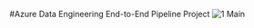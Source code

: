 #Azure Data Engineering End-to-End Pipeline Project
![1  Main](https://github.com/user-attachments/assets/c3ae66a9-1257-4d64-b5ae-2f217b6b7963)
